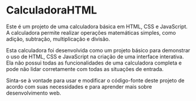 # CalculadoraHTML

Este é um projeto de uma calculadora básica em HTML, CSS e JavaScript. A calculadora permite realizar operações matemáticas simples, como adição, subtração, multiplicação e divisão.

Esta calculadora foi desenvolvida como um projeto básico para demonstrar o uso de HTML, CSS e JavaScript na criação de uma interface interativa. Ela não possui todas as funcionalidades de uma calculadora completa e pode não lidar corretamente com todas as situações de entrada.

Sinta-se à vontade para usar e modificar o código-fonte deste projeto de acordo com suas necessidades e para aprender mais sobre desenvolvimento web.
